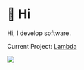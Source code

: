 # 👋 Hi
Hi, I develop software.

Current Project: [Lambda](https://github.com/Interfiber/lambda.git)

![](https://github-profile-trophy.vercel.app/?username=Interfiber&theme=onedark)
